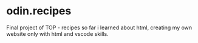 # odin.recipes
Final project of TOP - recipes 
so far i learned about html, creating my own website only with html and vscode skills.
